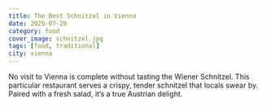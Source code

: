 ```yaml
---
title: The Best Schnitzel in Vienna
date: 2025-07-20
category: food
cover_image: schnitzel.jpg
tags: [food, traditional]
city: vienna
---
```

No visit to Vienna is complete without tasting the Wiener Schnitzel. This particular restaurant serves a crispy, tender schnitzel that locals swear by. Paired with a fresh salad, it’s a true Austrian delight.
